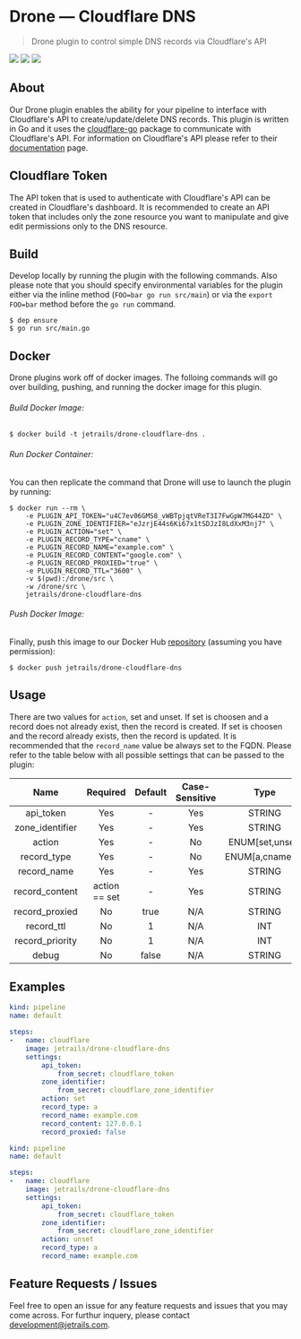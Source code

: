 # Drone — Cloudflare DNS
> Drone plugin to control simple DNS records via Cloudflare's API

![](https://img.shields.io/badge/License-MIT-lightgray.svg?style=for-the-badge)
![](https://img.shields.io/docker/stars/jetrails/drone-cloudflare-dns.svg?style=for-the-badge&colorB=9f9f9f)
![](https://img.shields.io/docker/pulls/jetrails/drone-cloudflare-dns.svg?style=for-the-badge&colorB=9f9f9f)

## About

Our Drone plugin enables the ability for your pipeline to interface with Cloudflare's API to create/update/delete DNS records. This plugin is written in Go and it uses the [cloudflare-go](https://github.com/cloudflare/cloudflare-go) package to communicate with Cloudflare's API. For information on Cloudflare's API please refer to their [documentation](https://api.cloudflare.com/#dns-records-for-a-zone-properties) page.

## Cloudflare Token

The API token that is used to authenticate with Cloudflare's API can be created in Cloudflare's dashboard. It is recommended to create an API token that includes only the zone resource you want to manipulate and give edit permissions only to the DNS resource.

## Build

Develop locally by running the plugin with the following commands. Also please note that you should specify environmental variables for the plugin either via the inline method (`FOO=bar go run src/main`) or via the `export FOO=bar` method before the `go run` command.

```shell
$ dep ensure
$ go run src/main.go
```

## Docker

Drone plugins work off of docker images. The folloing commands will go over building, pushing, and running the docker image for this plugin.

###### Build Docker Image:

```shell
$ docker build -t jetrails/drone-cloudflare-dns .
```

###### Run Docker Container:

You can then replicate the command that Drone will use to launch the plugin by running:

```shell
$ docker run --rm \
	-e PLUGIN_API_TOKEN="u4C7ev06GMS8_vWBTpjqtVReT3I7FwGpW7MG44ZD" \
	-e PLUGIN_ZONE_IDENTIFIER="eJzrjE44s6Ki67x1tSDJzI8LdXxM3nj7" \
	-e PLUGIN_ACTION="set" \
	-e PLUGIN_RECORD_TYPE="cname" \
	-e PLUGIN_RECORD_NAME="example.com" \
	-e PLUGIN_RECORD_CONTENT="google.com" \
	-e PLUGIN_RECORD_PROXIED="true" \
	-e PLUGIN_RECORD_TTL="3600" \
	-v $(pwd):/drone/src \
	-w /drone/src \
	jetrails/drone-cloudflare-dns
```

###### Push Docker Image:

Finally, push this image to our Docker Hub [repository](https://hub.docker.com/r/jetrails/drone-cloudflare-dns) (assuming you have permission):

```shell
$ docker push jetrails/drone-cloudflare-dns
```

## Usage

There are two values for `action`, set and unset. If set is choosen and a record does not already exist, then the record is created. If set is choosen and the record already exists, then the record is updated. It is recommended that the `record_name` value be always set to the FQDN. Please refer to the table below with all possible settings that can be passed to the plugin:

|       Name      |    Required   | Default | Case-Sensitive |        Type       |
|:---------------:|:-------------:|:-------:|:--------------:|:-----------------:|
|    api_token    |      Yes      |    -    |       Yes      |       STRING      |
| zone_identifier |      Yes      |    -    |       Yes      |       STRING      |
|      action     |      Yes      |    -    |       No       |  ENUM[set,unset]  |
|   record_type   |      Yes      |    -    |       No       | ENUM[a,cname,...] |
|   record_name   |      Yes      |    -    |       Yes      |       STRING      |
|  record_content | action == set |    -    |       Yes      |       STRING      |
|  record_proxied |       No      |   true  |       N/A      |       STRING      |
|    record_ttl   |       No      |    1    |       N/A      |        INT        |
| record_priority |       No      |    1    |       N/A      |        INT        |
|      debug      |       No      |  false  |       N/A      |       STRING      |

## Examples

```yaml
kind: pipeline
name: default

steps:
-   name: cloudflare
    image: jetrails/drone-cloudflare-dns
    settings:
        api_token:
            from_secret: cloudflare_token
        zone_identifier:
            from_secret: cloudflare_zone_identifier
        action: set
        record_type: a
        record_name: example.com
        record_content: 127.0.0.1
        record_proxied: false
```

```yaml
kind: pipeline
name: default

steps:
-   name: cloudflare
    image: jetrails/drone-cloudflare-dns
    settings:
        api_token:
            from_secret: cloudflare_token
        zone_identifier:
            from_secret: cloudflare_zone_identifier
        action: unset
        record_type: a
        record_name: example.com
```

## Feature Requests / Issues

Feel free to open an issue for any feature requests and issues that you may come across. For furthur inquery, please contact [development@jetrails.com](mailto://development@jetrails.com).
